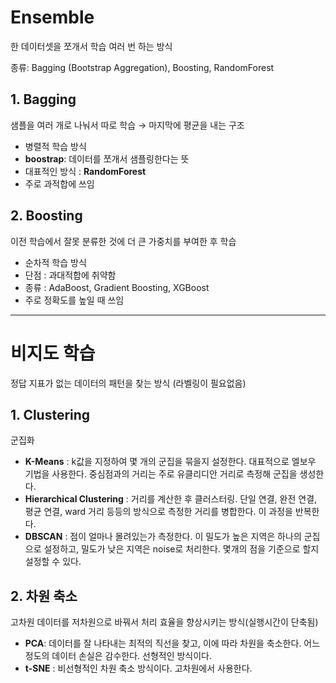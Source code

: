 # Ensemble

한 데이터셋을 쪼개서 학습 여러 번 하는 방식

종류: Bagging (Bootstrap Aggregation), Boosting, RandomForest

## 1. Bagging

샘플을 여러 개로 나눠서 따로 학습 → 마지막에 평균을 내는 구조

- 병렬적 학습 방식
- **boostrap**: 데이터를 쪼개서 샘플링한다는 뜻
- 대표적인 방식 : **RandomForest**
- 주로 과적합에 쓰임

## 2. Boosting

이전 학습에서 잘못 분류한 것에 더 큰 가중치를 부여한 후 학습

- 순차적 학습 방식
- 단점 : 과대적합에 취약함
- 종류 : AdaBoost, Gradient Boosting, XGBoost
- 주로 정확도를 높일 때 쓰임

---

# 비지도 학습

정답 지표가 없는 데이터의 패턴을 찾는 방식 (라벨링이 필요없음)

## 1. Clustering

군집화

- **K-Means** : k값을 지정하여 몇 개의 군집을 묶을지 설정한다. 대표적으로 엘보우 기법을 사용한다. 중심점과의 거리는 주로 유클리디안 거리로 측정해 군집을 생성한다.
- **Hierarchical Clustering** : 거리를 계산한 후 클러스터링. 단일 연결, 완전 연결, 평균 연결, ward 거리 등등의 방식으로 측정한 거리를 병합한다. 이 과정을 반복한다.
- **DBSCAN** : 점이 얼마나 몰려있는가 측정한다. 이 밀도가 높은 지역은 하나의 군집으로 설정하고, 밀도가 낮은 지역은 noise로 처리한다. 몇개의 점을 기준으로 할지 설정할 수 있다.

## 2. 차원 축소

고차원 데이터를 저차원으로 바꿔서 처리 효율을 향상시키는 방식(실행시간이 단축됨)

- **PCA**: 데이터를 잘 나타내는 최적의 직선을 찾고, 이에 따라 차원을 축소한다. 어느 정도의 데이터 손실은 감수한다. 선형적인 방식이다.
- **t-SNE** : 비선형적인 차원 축소 방식이다. 고차원에서 사용한다.